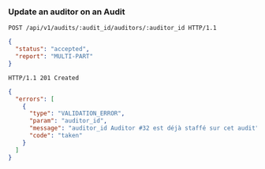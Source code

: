 ### Update an auditor on an Audit

```http
POST /api/v1/audits/:audit_id/auditors/:auditor_id HTTP/1.1
```

```json
{
  "status": "accepted",
  "report": "MULTI-PART"
}
```

```http
HTTP/1.1 201 Created
```

```json
{
  "errors": [
    {
      "type": "VALIDATION_ERROR",
      "param": "auditor_id",
      "message": "auditor_id Auditor #32 est déjà staffé sur cet audit",
      "code": "taken"
    }
  ]
}
```
